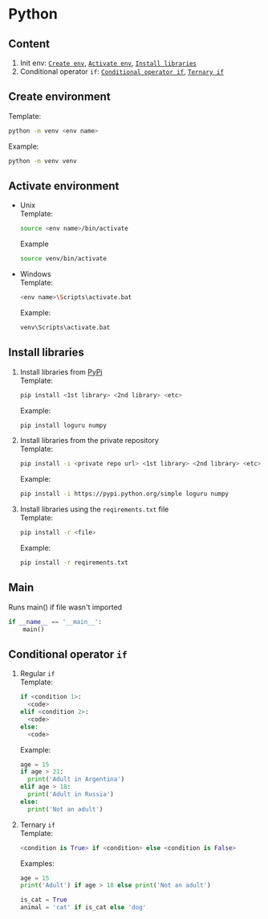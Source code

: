 # Python

## Content
1. Init env: [`Create env`](#create-environment), [`Activate env`](#activate-environment), [`Install libraries`](#install-libraries)
2. Conditional operator `if`: [`Conditional operator if`](#conditional-operator-if), [`Ternary if`](#ternary-if)

## Create environment  
Template:
```bash
python -m venv <env name> 
```
Example:
```bash
python -m venv venv
```

## Activate environment
* Unix  
  Template:
  ```bash
  source <env name>/bin/activate
  ```
  Example
  ```bash
  source venv/bin/activate
  ```

* Windows  
  Template:
  ```bash
  <env name>\Scripts\activate.bat
  ```
  Example:
  ```bash
  venv\Scripts\activate.bat
  ```

## Install libraries
1. Install libraries from [PyPi](https://pypi.org/)  
   Template:
   ```bash
   pip install <1st library> <2nd library> <etc>
   ```
   Example:
   ```bash
   pip install loguru numpy
   ```

2. Install libraries from the private repository  
   Template:
   ```bash
   pip install -i <private repo url> <1st library> <2nd library> <etc>
   ```
   Example:
   ```bash
   pip install -i https://pypi.python.org/simple loguru numpy
   ```

3. Install libraries using the `reqirements.txt` file  
   Template:
   ```bash
   pip install -r <file>
   ```
   Example:
   ```bash
   pip install -r reqirements.txt
   ```

## Main
Runs main() if file wasn't imported
```python
if __name__ == '__main__':
    main()
```

## Conditional operator `if`
1. Regular `if`  
   Template:
   ```python
   if <condition 1>:
     <code>
   elif <condition 2>:
     <code>
   else:
     <code>
   ```
   Example:
   ```python
   age = 15
   if age > 21:
     print('Adult in Argentina')
   elif age > 18:
     print('Adult in Russia')
   else:
     print('Not an adult')
   ```

2. Ternary `if` <a name="ternary-if"></a>  
   Template:
   ```python
   <condition is True> if <condition> else <condition is False>
   ```
   Examples:
   ```python
   age = 15
   print('Adult') if age > 18 else print('Not an adult')
   ```
   ```python
   is_cat = True
   animal = 'cat' if is_cat else 'dog'
   ```
